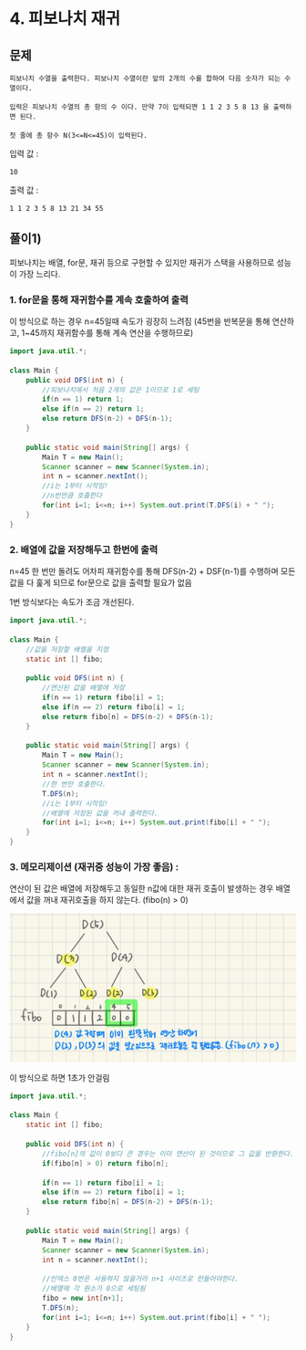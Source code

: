 # 4. 피보나치 재귀
## 문제
```
피보나치 수열을 출력한다. 피보나치 수열이란 앞의 2개의 수를 합하여 다음 숫자가 되는 수열이다.

입력은 피보나치 수열의 총 항의 수 이다. 만약 7이 입력되면 1 1 2 3 5 8 13 을 출력하면 된다.

첫 줄에 총 항수 N(3<=N<=45)이 입력된다.
```

입력 값 :
```
10
```

출력 값 :
```
1 1 2 3 5 8 13 21 34 55
```

## 풀이1)
피보나치는 배열, for문, 재귀 등으로 구현할 수 있지만 재귀가 스택을 사용하므로 성능이 가장 느리다.

### 1. for문을 통해 재귀함수를 계속 호출하여 출력
이 방식으로 하는 경우 n=45일때 속도가 굉장히 느려짐 (45번을 반복문을 통해 연산하고, 1~45까지 재귀함수를 통해 계속 연산을 수행하므로)

```java
import java.util.*;

class Main {
    public void DFS(int n) {
        //피보나치에서 처음 2개의 값은 1이므로 1로 세팅
        if(n == 1) return 1;
        else if(n == 2) return 1;
        else return DFS(n-2) + DFS(n-1);
    }

	public static void main(String[] args) {
		Main T = new Main();
		Scanner scanner = new Scanner(System.in);
		int n = scanner.nextInt();
		//i는 1부터 시작임!
		//n번만큼 호출한다
		for(int i=1; i<=n; i++) System.out.print(T.DFS(i) + " ");
	}
}
```

### 2. 배열에 값을 저장해두고 한번에 출력
n=45 한 번만 돌려도 어차피 재귀함수를 통해 DFS(n-2) + DSF(n-1)를 수행하며 모든 값을 다 훑게 되므로 for문으로 값을 출력할 필요가 없음

1번 방식보다는 속도가 조금 개선된다.

```java
import java.util.*;

class Main {
    //값을 저장할 배열을 지정
    static int [] fibo;
    
    public void DFS(int n) {
        //연산된 값을 배열에 저장
        if(n == 1) return fibo[i] = 1;
        else if(n == 2) return fibo[i] = 1;
        else return fibo[n] = DFS(n-2) + DFS(n-1);
    }

	public static void main(String[] args) {
		Main T = new Main();
		Scanner scanner = new Scanner(System.in);
		int n = scanner.nextInt();
		//한 번만 호출한다.
		T.DFS(n);
		//i는 1부터 시작임!
		//배열에 저장된 값을 꺼내 출력한다.
		for(int i=1; i<=n; i++) System.out.print(fibo[i] + " ");
	}
}
```

### 3. 메모리제이션 (재귀중 성능이 가장 좋음) :
연산이 된 값은 배열에 저장해두고 동일한 n값에 대한 재귀 호출이 발생하는 경우 배열에서 값을 꺼내 재귀호출을 하지 않는다. (fibo(n) > 0)

<img src="/algorithm/inflearn_java_풀이/img/피보나치수열.jpeg" width="700px">

이 방식으로 하면 1초가 안걸림

```java
import java.util.*;

class Main {
    static int [] fibo;
    
    public void DFS(int n) {
        //fibo[n]의 값이 0보다 큰 경우는 이미 연산이 된 것이므로 그 값을 반환한다.
        if(fibo[n] > 0) return fibo[n];
        
        if(n == 1) return fibo[i] = 1;
        else if(n == 2) return fibo[i] = 1;
        else return fibo[n] = DFS(n-2) + DFS(n-1);
    }

	public static void main(String[] args) {
		Main T = new Main();
		Scanner scanner = new Scanner(System.in);
		int n = scanner.nextInt();
		
		//인덱스 0번은 사용하지 않을거라 n+1 사이즈로 만들어야한다.
		//배열에 각 원소가 0으로 세팅됨
		fibo = new int[n+1];
		T.DFS(n);
		for(int i=1; i<=n; i++) System.out.print(fibo[i] + " ");
	}
}
```